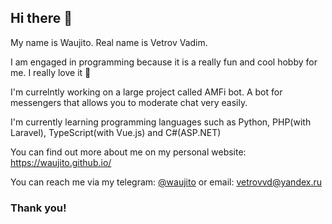 ## Hi there 👋

My name is Waujito. Real name is Vetrov Vadim.

I am engaged in programming because it is a really fun and cool hobby for me. I really love it 💖

I'm currelntly working on a large project called AMFi bot.
A bot for messengers that allows you to moderate chat very easily.

I'm currently learning programming languages such as Python, PHP(with Laravel), TypeScript(with Vue.js) and C#(ASP.NET)

You can find out more about me on my personal website: https://waujito.github.io/

You can reach me via my telegram: [@waujito](https://t.me/waujito) or email: [vetrovvd@yandex.ru](mailto:vetrovvd@yandex.ru)

### Thank you!
